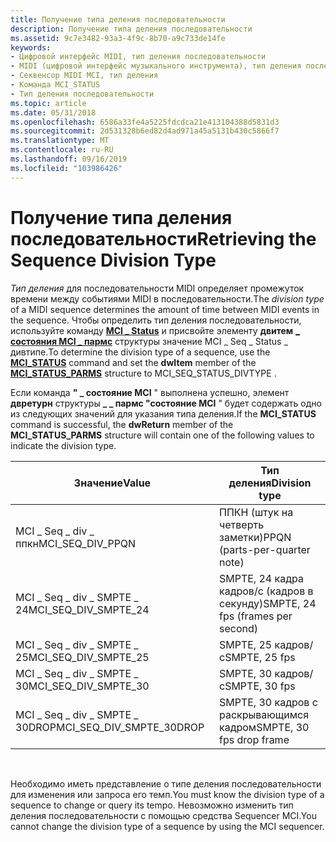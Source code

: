 ```yaml
---
title: Получение типа деления последовательности
description: Получение типа деления последовательности
ms.assetid: 9c7e3482-93a3-4f9c-8b70-a9c733de14fe
keywords:
- Цифровой интерфейс MIDI, тип деления последовательности
- MIDI (цифровой интерфейс музыкального инструмента), тип деления последовательности
- Секвенсор MIDI MCI, тип деления
- Команда MCI_STATUS
- Тип деления последовательности
ms.topic: article
ms.date: 05/31/2018
ms.openlocfilehash: 6586a33fe4a5225fdcdca21e413104388d5831d3
ms.sourcegitcommit: 2d531328b6ed82d4ad971a45a5131b430c5866f7
ms.translationtype: MT
ms.contentlocale: ru-RU
ms.lasthandoff: 09/16/2019
ms.locfileid: "103986426"
---
```

# <a name="retrieving-the-sequence-division-type"></a><span data-ttu-id="0b3d4-108">Получение типа деления последовательности</span><span class="sxs-lookup"><span data-stu-id="0b3d4-108">Retrieving the Sequence Division Type</span></span>

<span data-ttu-id="0b3d4-109">*Тип деления* для последовательности MIDI определяет промежуток времени между событиями MIDI в последовательности.</span><span class="sxs-lookup"><span data-stu-id="0b3d4-109">The *division type* of a MIDI sequence determines the amount of time between MIDI events in the sequence.</span></span> <span data-ttu-id="0b3d4-110">Чтобы определить тип деления последовательности, используйте команду [**MCI \_ Status**](mci-status.md) и присвойте элементу **двитем** [**\_ состояния MCI \_ пармс**](mci-status-parms.md) структуры значение MCI \_ Seq \_ Status \_ дивтипе.</span><span class="sxs-lookup"><span data-stu-id="0b3d4-110">To determine the division type of a sequence, use the [**MCI\_STATUS**](mci-status.md) command and set the **dwItem** member of the [**MCI\_STATUS\_PARMS**](mci-status-parms.md) structure to MCI\_SEQ\_STATUS\_DIVTYPE .</span></span>

<span data-ttu-id="0b3d4-111">Если команда **" \_ состояние MCI** " выполнена успешно, элемент **двретурн** структуры **\_ \_ пармс "состояние MCI** " будет содержать одно из следующих значений для указания типа деления.</span><span class="sxs-lookup"><span data-stu-id="0b3d4-111">If the **MCI\_STATUS** command is successful, the **dwReturn** member of the **MCI\_STATUS\_PARMS** structure will contain one of the following values to indicate the division type.</span></span>



| <span data-ttu-id="0b3d4-112">Значение</span><span class="sxs-lookup"><span data-stu-id="0b3d4-112">Value</span></span>                        | <span data-ttu-id="0b3d4-113">Тип деления</span><span class="sxs-lookup"><span data-stu-id="0b3d4-113">Division type</span></span>                     |
|------------------------------|-----------------------------------|
| <span data-ttu-id="0b3d4-114">MCI \_ Seq \_ div \_ ппкн</span><span class="sxs-lookup"><span data-stu-id="0b3d4-114">MCI\_SEQ\_DIV\_PPQN</span></span>          | <span data-ttu-id="0b3d4-115">ППКН (штук на четверть заметки)</span><span class="sxs-lookup"><span data-stu-id="0b3d4-115">PPQN (parts-per-quarter note)</span></span>     |
| <span data-ttu-id="0b3d4-116">MCI \_ Seq \_ div \_ SMPTE \_ 24</span><span class="sxs-lookup"><span data-stu-id="0b3d4-116">MCI\_SEQ\_DIV\_SMPTE\_24</span></span>     | <span data-ttu-id="0b3d4-117">SMPTE, 24 кадра кадров/с (кадров в секунду)</span><span class="sxs-lookup"><span data-stu-id="0b3d4-117">SMPTE, 24 fps (frames per second)</span></span> |
| <span data-ttu-id="0b3d4-118">MCI \_ Seq \_ div \_ SMPTE \_ 25</span><span class="sxs-lookup"><span data-stu-id="0b3d4-118">MCI\_SEQ\_DIV\_SMPTE\_25</span></span>     | <span data-ttu-id="0b3d4-119">SMPTE, 25 кадров/с</span><span class="sxs-lookup"><span data-stu-id="0b3d4-119">SMPTE, 25 fps</span></span>                     |
| <span data-ttu-id="0b3d4-120">MCI \_ Seq \_ div \_ SMPTE \_ 30</span><span class="sxs-lookup"><span data-stu-id="0b3d4-120">MCI\_SEQ\_DIV\_SMPTE\_30</span></span>     | <span data-ttu-id="0b3d4-121">SMPTE, 30 кадров/с</span><span class="sxs-lookup"><span data-stu-id="0b3d4-121">SMPTE, 30 fps</span></span>                     |
| <span data-ttu-id="0b3d4-122">MCI \_ Seq \_ div \_ SMPTE \_ 30DROP</span><span class="sxs-lookup"><span data-stu-id="0b3d4-122">MCI\_SEQ\_DIV\_SMPTE\_30DROP</span></span> | <span data-ttu-id="0b3d4-123">SMPTE, 30 кадров с раскрывающимся кадром</span><span class="sxs-lookup"><span data-stu-id="0b3d4-123">SMPTE, 30 fps drop frame</span></span>          |



 

<span data-ttu-id="0b3d4-124">Необходимо иметь представление о типе деления последовательности для изменения или запроса его темп.</span><span class="sxs-lookup"><span data-stu-id="0b3d4-124">You must know the division type of a sequence to change or query its tempo.</span></span> <span data-ttu-id="0b3d4-125">Невозможно изменить тип деления последовательности с помощью средства Sequencer MCI.</span><span class="sxs-lookup"><span data-stu-id="0b3d4-125">You cannot change the division type of a sequence by using the MCI sequencer.</span></span>

 

 




